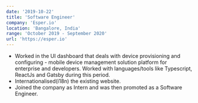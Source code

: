 ```yaml
---
date: '2019-10-22'
title: 'Software Engineer'
company: 'Esper.io'
location: 'Bangalore, India'
range: 'October 2019 - September 2020'
url: 'https://esper.io'
---
```


- Worked in the UI dashboard that deals with device provisioning and configuring - mobile device management solution platform for enterprise and developers. Worked with languages/tools like Typescript, ReactJs and Gatsby during this period.
- Internationalised(i18n) the existing website.
- Joined the company as Intern and was then promoted as a Software Engineer.
